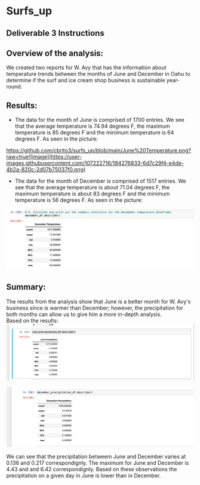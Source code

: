 # Surfs_up

## Deliverable 3 Instructions

## Overview of the analysis: 
We created two reports for W. Avy that has the information about temperature trends between the months of June and December in Oahu to determine if the surf and ice cream shop business is sustainable year-round. 

## Results: 
* The data for the month of June is comprised of 1700 entries. We see that the average temperature is 74.94 degrees F, the maximum temperature is 85 degrees F and the minimum temperature is 64 degrees F. As seen in the picture:

https://github.com/cbrito3/surfs_up/blob/main/June%20Temperature.png?raw=true![image](https://user-images.githubusercontent.com/107222716/184276833-6d7c29f4-e4de-4b2a-820c-2d07b75037f0.png)


* The data for the month of December  is comprised of 1517 entries. We see that the average temperature is about 71.04 degrees F, the maximum temperature is about 83 degrees F and the minimum temperature is 56 degrees F. As seen in the picture:

![December%20Temperature](https://github.com/cbrito3/surfs_up/blob/main/December%20Temperature.png)

## Summary: 

The results from the analysis show that June is a better month for W. Avy's business since is warmer than December; however, the precipitation for both months can allow us to give him a more in-depth analysis.  
Based on the results:
![June%20Precipitation](https://github.com/cbrito3/surfs_up/blob/main/June%20Precipitation.png?raw=true)

![December%20Precipitation](https://github.com/cbrito3/surfs_up/blob/main/December%20Precipitation.png)

We can see that the precipitation betweem June and December varies at 0.136 and 0.217 correspondignly. 
The maximum for June and December is 4.43 and and 6.42 correspondignly.
Based on these observations the precipitation on a given day in June is lower than in December. 




